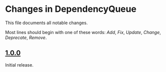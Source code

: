 # Changes in DependencyQueue
This file documents all notable changes.

Most lines should begin with one of these words:
*Add*, *Fix*, *Update*, *Change*, *Deprecate*, *Remove*.

<!--
## [Unreleased](https://github.com/sharpjs/DependencyQueue/compare/release/1.0.1..HEAD)
(none)

## [1.0.1](https://github.com/sharpjs/DependencyQueue/compare/release/1.0.0..release/1.0.1)
Future release.
-->

## [1.0.0](https://github.com/sharpjs/DependencyQueue/tree/release/1.0.0)
Initial release.
